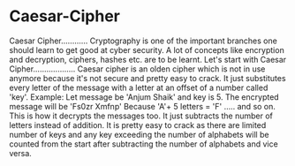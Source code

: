 # Caesar-Cipher
Caesar Cipher............
Cryptography is one of the important branches one should learn to get good at cyber security. A lot of concepts like encryption and decryption, ciphers, hashes etc. are to be learnt. Let's start with Caesar Cipher...................
Caesar cipher is an olden cipher which is not in use anymore because it's not secure and pretty easy to crack.
It just substitutes every letter of the message with a letter at an offset of a number called 'key'.
Example: Let message be 'Anjum Shaik' and key is 5.
The encrypted message will be 'Fs0zr Xmfnp'
Because 'A'+ 5 letters = 'F' ….. and so on.
This is how it decrypts the messages too. It just subtracts the number of letters instead of addition.
It is pretty easy to crack as there are limited number of keys and any key exceeding the number of alphabets will be counted from the start after subtracting the number of alphabets and vice versa.
